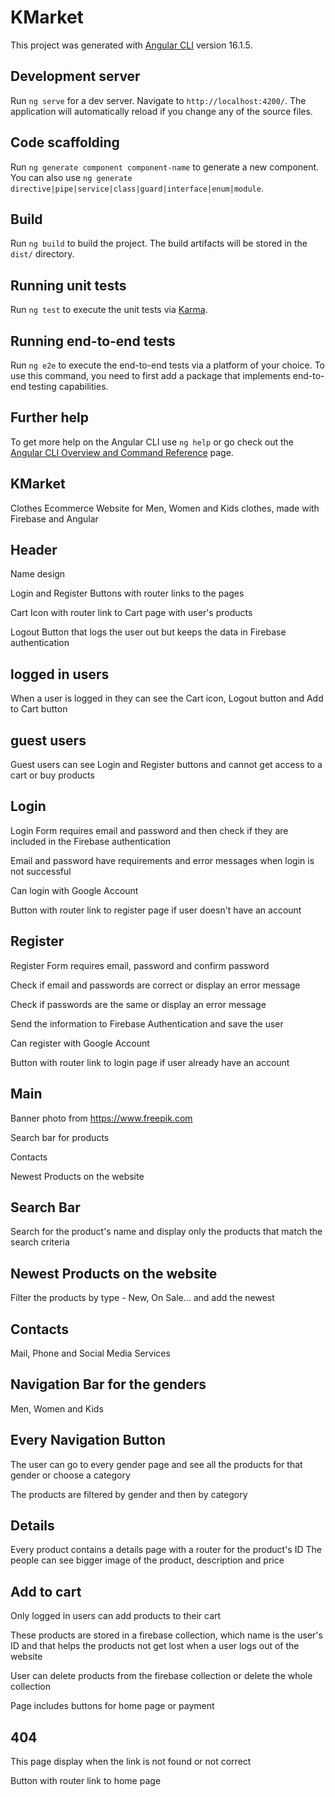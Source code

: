 # KMarket

This project was generated with [Angular CLI](https://github.com/angular/angular-cli) version 16.1.5.

## Development server

Run `ng serve` for a dev server. Navigate to `http://localhost:4200/`. The application will automatically reload if you change any of the source files.

## Code scaffolding

Run `ng generate component component-name` to generate a new component. You can also use `ng generate directive|pipe|service|class|guard|interface|enum|module`.

## Build

Run `ng build` to build the project. The build artifacts will be stored in the `dist/` directory.

## Running unit tests

Run `ng test` to execute the unit tests via [Karma](https://karma-runner.github.io).

## Running end-to-end tests

Run `ng e2e` to execute the end-to-end tests via a platform of your choice. To use this command, you need to first add a package that implements end-to-end testing capabilities.

## Further help

To get more help on the Angular CLI use `ng help` or go check out the [Angular CLI Overview and Command Reference](https://angular.io/cli) page.

## KMarket

Clothes Ecommerce Website for Men, Women and Kids clothes, made with Firebase and Angular

## Header

Name design

Login and Register Buttons with router links to the pages

Cart Icon with router link to Cart page with user's products

Logout Button that logs the user out but keeps the data in Firebase authentication

## logged in users

When a user is logged in they can see the Cart icon, Logout button and Add to Cart button

## guest users

Guest users can see Login and Register buttons and cannot get access to a cart or buy products

## Login
Login Form requires email and password and then check if they are included in the Firebase authentication

Email and password have requirements and error messages when login is not successful

Can login with Google Account

Button with router link to register page if user doesn't have an account

## Register

Register Form requires email, password and confirm password

Check if email and passwords are correct or display an error message

Check if passwords are the same or display an error message

Send the information to Firebase Authentication and save the user

Can register with Google Account

Button with router link to login page if user already have an account

## Main

Banner photo from https://www.freepik.com

Search bar for products

Contacts

Newest Products on the website

## Search Bar

Search for the product's name and display only the products that match the search criteria

## Newest Products on the website

Filter the products by type - New, On Sale... and add the newest

## Contacts 

Mail, Phone and Social Media Services

## Navigation Bar for the genders

Men, Women and Kids

## Every Navigation Button

The user can go to every gender page and see all the products for that gender or choose a category

The products are filtered by gender and then by category

## Details
Every product contains a details page with a router for the product's ID
The people can see bigger image of the product, description and price

## Add to cart

Only logged in users can add products to their cart

These products are stored in a firebase collection, which name is the user's ID and that helps the products not get lost when a user logs out of the website

User can delete products from the firebase collection or delete the whole collection

Page includes buttons for home page or payment

## 404
This page display when the link is not found or not correct

Button with router link to home page
